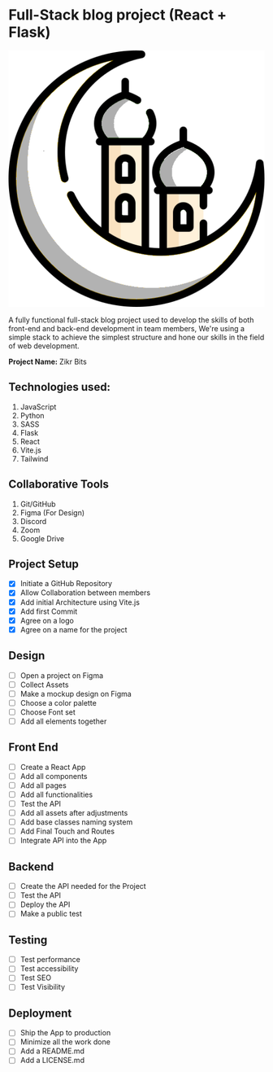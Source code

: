 # Full-Stack blog project (React + Flask)

<img src="./public/logo.png" />

A fully functional full-stack blog project used to develop the skills of both front-end and back-end development in team members, We're using a simple stack to achieve the simplest structure and hone our skills in the field of web development.

**Project Name:** Zikr Bits

## Technologies used:

1. JavaScript
2. Python
3. SASS
4. Flask
5. React
6. Vite.js
7. Tailwind

## Collaborative Tools

1. Git/GitHub
2. Figma (For Design)
3. Discord
4. Zoom
5. Google Drive

## Project Setup

- [x] Initiate a GitHub Repository
- [x] Allow Collaboration between members
- [x] Add initial Architecture using Vite.js
- [x] Add first Commit
- [x] Agree on a logo
- [x] Agree on a name for the project

## Design

- [ ] Open a project on Figma
- [ ] Collect Assets
- [ ] Make a mockup design on Figma
- [ ] Choose a color palette
- [ ] Choose Font set
- [ ] Add all elements together

## Front End

- [ ] Create a React App
- [ ] Add all components
- [ ] Add all pages
- [ ] Add all functionalities
- [ ] Test the API
- [ ] Add all assets after adjustments
- [ ] Add base classes naming system
- [ ] Add Final Touch and Routes
- [ ] Integrate API into the App

## Backend

- [ ] Create the API needed for the Project
- [ ] Test the API
- [ ] Deploy the API
- [ ] Make a public test

## Testing

- [ ] Test performance
- [ ] Test accessibility
- [ ] Test SEO
- [ ] Test Visibility

## Deployment

- [ ] Ship the App to production
- [ ] Minimize all the work done
- [ ] Add a README.md
- [ ] Add a LICENSE.md
